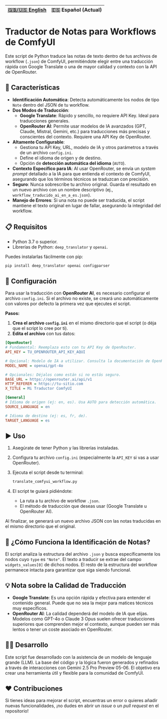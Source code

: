 <div align="center">

| [🇬🇧/🇺🇸 English](README.md) | **🇪🇸 Español (Actual)** |
|:---:|:---:|

</div>

# Traductor de Notas para Workflows de ComfyUI

Este script de Python traduce las notas de texto dentro de tus archivos de workflow (`.json`) de ComfyUI, permitiéndote elegir entre una traducción rápida con Google Translate o una de mayor calidad y contexto con la API de OpenRouter.

## 🚀 Características

* **Identificación Automática**: Detecta automáticamente los nodos de tipo `Note` dentro del JSON de tu workflow.
* **Dos Modos de Traducción**:
    * **Google Translate**: Rápido y sencillo, no requiere API Key. Ideal para traducciones generales.
    * **OpenRouter AI**: Permite usar modelos de IA avanzados (GPT, Claude, Mistral, Gemini, etc.) para traducciones más precisas y conscientes del contexto. Requiere una API Key de OpenRouter.
* **Altamente Configurable**:
    * Gestiona tu API Key, URL, modelo de IA y otros parámetros a través de un archivo `config.ini`.
    * Define el idioma de origen y de destino.
    * Opción de **detección automática del idioma** (`AUTO`).
* **Contexto Específico para IA**: Al usar OpenRouter, se envía un _system prompt_ detallado a la IA para que entienda el contexto de ComfyUI, asegurando que los términos técnicos se traduzcan con precisión.
* **Seguro**: Nunca sobrescribe tu archivo original. Guarda el resultado en un nuevo archivo con un nombre descriptivo (ej., `workflow_traducido_ai_en_a_es.json`).
* **Manejo de Errores**: Si una nota no puede ser traducida, el script mantiene el texto original en lugar de fallar, asegurando la integridad del workflow.

## 📋 Requisitos

* Python 3.7 o superior.
* Librerías de Python: `deep_translator` y `openai`.

Puedes instalarlas fácilmente con pip:
```bash
pip install deep_translator openai configparser
```

## 🔧 Configuración

Para usar la traducción con **OpenRouter AI**, es necesario configurar el archivo `config.ini`. Si el archivo no existe, se creará uno automáticamente con valores por defecto la primera vez que ejecutes el script.

**Pasos:**

1.  **Crea el archivo `config.ini`** en el mismo directorio que el script (o déja que el script lo cree por ti).
2.  **Edita el archivo** con tus datos:

```ini
[OpenRouter]
# Fundamental: Reemplaza esto con tu API Key de OpenRouter.
API_KEY = TU_OPENROUTER_API_KEY_AQUI

# Opcional: Modelo de IA a utilizar. Consulta la documentación de OpenRouter para más modelos.
MODEL_NAME = openai/gpt-4o

# Opcionales: Déjalos como están si no estás seguro.
BASE_URL = https://openrouter.ai/api/v1
HTTP_REFERER = https://tu-sitio.com
X_TITLE = Mi Traductor ComfyUI

[General]
# Idioma de origen (ej: en, es). Usa AUTO para detección automática.
SOURCE_LANGUAGE = en

# Idioma de destino (ej: es, fr, de).
TARGET_LANGUAGE = es
```

## ▶️ Uso

1.  Asegúrate de tener Python y las librerías instaladas.
2.  Configura tu archivo `config.ini` (especialmente la `API_KEY` si vas a usar OpenRouter).
3.  Ejecuta el script desde tu terminal:

    ```bash
    translate_comfyui_workflow.py
    ```
    

4.  El script te guiará pidiéndote:
    * La ruta a tu archivo de workflow `.json`.
    * El método de traducción que deseas usar (Google Translate u OpenRouter AI).

Al finalizar, se generará un nuevo archivo JSON con las notas traducidas en el mismo directorio que el original.

## 🧠 ¿Cómo Funciona la Identificación de Notas?

El script analiza la estructura del archivo `.json` y busca específicamente los nodos cuyo `type` es `"Note"`. El texto a traducir se extrae del campo `widgets_values[0]` de dichos nodos. El resto de la estructura del workflow permanece intacta para garantizar que siga siendo funcional.

## 💡 Nota sobre la Calidad de Traducción

* **Google Translate**: Es una opción rápida y efectiva para entender el contenido general. Puede que no sea la mejor para matices técnicos muy específicos.
* **OpenRouter AI**: La calidad dependerá del modelo de IA que elijas. Modelos como GPT-4o o Claude 3 Opus suelen ofrecer traducciones superiores que comprenden mejor el contexto, aunque pueden ser más lentos o tener un coste asociado en OpenRouter.

## 👨‍💻 Desarrollo

Este script fue desarrollado con la asistencia de un modelo de lenguaje grande (LLM). La base del código y la lógica fueron generados y refinados a través de interacciones con Gemini 2.5 Pro Preview 05-06. El objetivo era crear una herramienta útil y flexible para la comunidad de ComfyUI.

## ❤️ Contribuciones

Si tienes ideas para mejorar el script, encuentras un error o quieres añadir nuevas funcionalidades, ¡no dudes en abrir un *issue* o un *pull request* en el repositorio!
